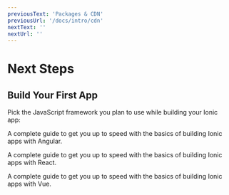 ```yaml
---
previousText: 'Packages & CDN'
previousUrl: '/docs/intro/cdn'
nextText: ''
nextUrl: ''
---
```


# Next Steps

## Build Your First App

Pick the JavaScript framework you plan to use while building your Ionic app:

<docs-cards>
  <docs-card header="Start with Angular" href="/docs/angular/your-first-app" icon="/docs/assets/icons/logo-angular-icon.png">
    <p>A complete guide to get you up to speed with the basics of building Ionic apps with Angular.</p>
  </docs-card>

  <docs-card header="Start with React" href="/docs/react/your-first-app" icon="/docs/assets/icons/logo-react-icon.png">
    <p>A complete guide to get you up to speed with the basics of building Ionic apps with React.</p>
  </docs-card>

  <docs-card header="Start with Vue" href="/docs/vue/your-first-app" icon="/docs/assets/icons/logo-vue-icon.png">
    <p>A complete guide to get you up to speed with the basics of building Ionic apps with Vue.</p>
  </docs-card>
</docs-cards>
